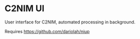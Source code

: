 # C2NIM UI

User interface for C2NIM, automated processing in background.

Requires <https://github.com/dariolah/niup>